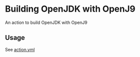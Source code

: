 # Building OpenJDK with OpenJ9

An action to build OpenJDK with OpenJ9

## Usage

See [action.yml](https://github.com/sophia-guo/build-jdk-openj9/blob/master/action.yml)
